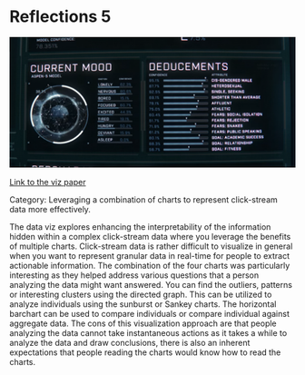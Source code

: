 Reflections 5
===

![screengrab from The Social Dilemma](/images/dataviz-reflection1.png)

[Link to the viz paper]( https://drive.google.com/file/d/1goVy3uPYEUmccHVtKuRXV4ZjmDgSdk8G/view?usp=sharing)

Category: Leveraging a combination of charts to represent click-stream data more effectively.

The data viz explores enhancing the interpretability of the information hidden within a complex click-stream data where you leverage the benefits of multiple charts. Click-stream data is rather difficult to visualize in general when you want to represent granular data in real-time for people to extract actionable information. The combination of the four charts was particularly interesting as they helped address various questions that a person analyzing the data might want answered. You can find the outliers, patterns or interesting clusters using the directed graph. This can be utilized to analyze individuals using the sunburst or Sankey charts. The horizontal barchart can be used to compare individuals or compare individual against aggregate data.
The cons of this visualization approach are that people analyzing the data cannot take instantaneous actions as it takes a while to analyze the data and draw conclusions, there is also an inherent expectations that people reading the charts would know how to read the charts. 
